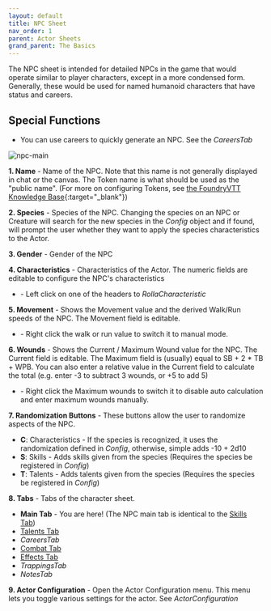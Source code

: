 ```yaml
---
layout: default
title: NPC Sheet
nav_order: 1
parent: Actor Sheets
grand_parent: The Basics
---
```


The NPC sheet is intended for detailed NPCs in the game that would operate similar to player characters, except in a more condensed form. Generally, these would be used for named humanoid characters that have status and careers.

## Special Functions

- You can use careers to quickly generate an NPC. See the $Careers Tab$

![npc-main](https://user-images.githubusercontent.com/28637157/171747193-f2c5ca22-61a0-4d90-8371-8a16abdb2b2a.jpg)

**1. Name** - Name of the NPC. Note that this name is not generally displayed in chat or the canvas. The Token name is what should be used as the "public name". (For more on configuring Tokens, see [the FoundryVTT Knowledge Base](https://foundryvtt.com/article/tokens/){:target="_blank"})

**2. Species** - Species of the NPC. Changing the species on an NPC or Creature will search for the new species in the $Config$ object and if found, will prompt the user whether they want to apply the species characteristics to the Actor.

**3. Gender** - Gender of the NPC

**4. Characteristics** - Characteristics of the Actor. The numeric fields are editable to configure the NPC's characteristics
  * <span class="lc-icon"></span>- Left click on one of the headers to $Roll a Characteristic$

**5. Movement** - Shows the Movement value and the derived Walk/Run speeds of the NPC. The Movement field is editable.
   * <span class="rc-icon"></span>- Right click the walk or run value to switch it to manual mode.

**6. Wounds** - Shows the Current / Maximum Wound value for the NPC. The Current field is editable. The Maximum field is (usually) equal to SB + 2 * TB + WPB. You can also enter a relative value in the Current field to calculate the total (e.g. enter -3 to subtract 3 wounds, or +5 to add 5)
   * <span class="rc-icon"></span>- Right click the Maximum wounds to switch it to disable auto calculation and enter maximum wounds manually. 

**7. Randomization Buttons** - These buttons allow the user to randomize aspects of the NPC.
  * <strong class="orange">C</strong>: Characteristics - If the species is recognized, it uses the randomization defined in $Config$, otherwise, simple adds -10 + 2d10
  * <strong class="orange">S</strong>: Skills - Adds skills given from the species (Requires the species be registered in $Config$)
  * <strong class="orange">T</strong>: Talents - Adds talents given from the species (Requires the species be registered in $Config$)

**8. Tabs** - Tabs of the character sheet.

   * **Main Tab** - You are here! (The NPC main tab is identical to the <a href="../actor-tabs/skills.html">Skills Tab</a>)
   * <a href="../actor-tabs/talents.html">Talents Tab</a>
   * $Careers Tab$
   * <a href="../actor-tabs/combat.html">Combat Tab</a>
   * <a href="../actor-tabs/effects.html">Effects Tab</a>
   * $Trappings Tab$
   * $Notes Tab$

**9. Actor Configuration** - Open the Actor Configuration menu. This menu lets you toggle various settings for the actor. See $Actor Configuration$